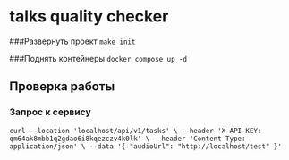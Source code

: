 # talks quality checker

###Развернуть проект
``make init``

###Поднять контейнеры
``docker compose up -d``

## Проверка работы
### Запрос к сервису
`curl --location 'localhost/api/v1/tasks' \
--header 'X-API-KEY: qm64ak8mbb1q2gdao6i8kqezczv4k0lk' \
--header 'Content-Type: application/json' \
--data '{
"audioUrl": "http://localhost/test"
}'`
